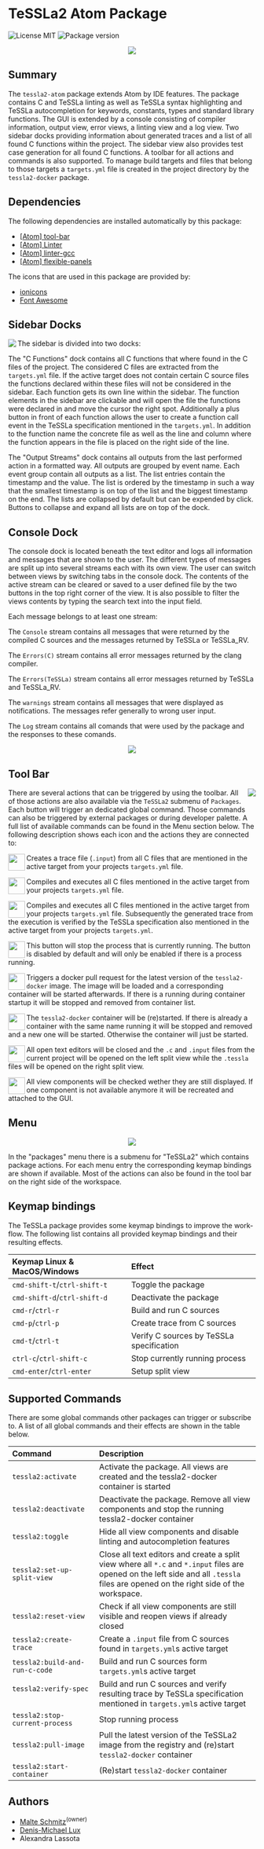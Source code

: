 # TeSSLa2 Atom Package

<p align="left">
  <img src="https://img.shields.io/dub/l/vibe-d.svg" alt="License MIT">
  <img src="https://img.shields.io/badge/version-1.1.3-orange.svg" alt="Package version">
</p>

<p align="center">
  <img src="https://github.com/malteschmitz/tessla2-atom/blob/master/screenshots/screenshot.png?raw=true">
</p>

## Summary

The `tessla2-atom` package extends Atom by IDE features. The package contains C and TeSSLa linting as well as TeSSLa syntax highlighting and TeSSLa autocompletion for keywords, constants, types and standard library functions. The GUI is extended by a console consisting of compiler information, output view, error views, a linting view and a log view. Two sidebar docks providing information about generated traces and a list of all found C functions within the project. The sidebar view also provides test case generation for all found C functions. A toolbar for all actions and commands is also supported. To manage build targets and files that belong to those targets a `targets.yml` file is created in the project directory by the `tessla2-docker` package.

## Dependencies

The following dependencies are installed automatically by this package:
- [[Atom] tool-bar](https://atom.io/packages/tool-bar)
- [[Atom] Linter](https://atom.io/packages/linter)
- [[Atom] linter-gcc](https://atom.io/packages/linter-gcc)
- [[Atom] flexible-panels](https://atom.io/packages/flexible-panels)

The icons that are used in this package are provided by:
- [ionicons](http://ionicons.com)
- [Font Awesome](http://fontawesome.io)

## Sidebar Docks

<img align="left" src="https://github.com/malteschmitz/tessla2-atom/blob/master/screenshots/sidebar.png?raw=true">

The sidebar is divided into two docks:

The "C Functions" dock contains all C functions that where found in the C files of the project. The considered C files are extracted from the `targets.yml` file. If the active target does not contain certain C source files the functions declared within these files will not be considered in the sidebar. Each function gets its own line within  the sidebar. The function elements in the sidebar are clickable and will open the file the functions were declared in and move the cursor the right spot. Additionally a plus button in front of each function allows the user to create a function call event in the TeSSLa specification mentioned in the `targets.yml`. In addition to the function name the concrete file as well as the line and column where the function appears in the file is placed on the right side of the line.

The "Output Streams" dock contains all outputs from the last performed action in a formatted way. All outputs are grouped by event name. Each event group contain all outputs as a list. The list entries contain the timestamp and the value. The list is ordered by the timestamp in such a way that the smallest timestamp is on top of the list and the biggest timestamp on the end. The lists are collapsed by default but can be expended by click. Buttons to collapse and expand all lists are on top of the dock.

## Console Dock

The console dock is located beneath the text editor and logs all information and messages that are shown to the user. The different types of messages are split up into several streams each with its own view. The user can switch between views by switching tabs in the console dock. The contents of the active stream can be cleared or saved to a user defined file by the two buttons in the top right corner of the view. It is also possible to filter the views contents by typing the search text into the input field.

Each message belongs to at least one stream:

The `Console` stream contains all messages that were returned by the compiled C sources and the messages returned by TeSSLa or TeSSLa_RV.

The `Errors(C)` stream contains all error messages returned by the clang compiler.

The `Errors(TeSSLa)` stream contains all error messages returned by TeSSLa and TeSSLa_RV.

The `warnings` stream contains all messages that were displayed as notifications. The messages refer generally to wrong user input.

The `Log` stream contains all comands that were used by the package and the responses to these comands.

<p align="center">
  <img src="https://github.com/malteschmitz/tessla2-atom/blob/master/screenshots/console.png?raw=true">
</p>

## Tool Bar

<img align="right" src="https://github.com/malteschmitz/tessla2-atom/blob/master/screenshots/tool-bar.png?raw=true">

There are several actions that can be triggered by using the toolbar. All of those actions are also available via the `TeSSLa2` submenu of `Packages`. Each button will trigger an dedicated global command. Those commands can also be triggered by external packages or during developer palette. A full list of available commands can be found in the Menu section below. The following description shows each icon and the actions they are connected to:

<img align="left" width="34" src="https://github.com/malteschmitz/tessla2-atom/blob/master/screenshots/create-trace.png?raw=true"> Creates a trace file (`.input`) from all C files that are mentioned in the active target from your projects `targets.yml` file.

<img align="left" width="34" src="https://github.com/malteschmitz/tessla2-atom/blob/master/screenshots/build-and-run-c.png?raw=true"> Compiles and executes all C files mentioned in the active target from your projects `targets.yml` file.

<img align="left" width="34" src="https://github.com/malteschmitz/tessla2-atom/blob/master/screenshots/build-and-run-project.png?raw=true"> Compiles and executes all C files mentioned in the active target from your projects `targets.yml` file. Subsequently the generated trace from the execution is verified by the TeSSLa specification also mentioned in the active target from your projects `targets.yml`.

<img align="left" width="34" src="https://github.com/malteschmitz/tessla2-atom/blob/master/screenshots/stop-process.png?raw=true"> This button will stop the process that is currently running. The button is disabled by default and will only be enabled if there is a process running.

<img align="left" width="34" src="https://github.com/malteschmitz/tessla2-atom/blob/master/screenshots/pull-latest-image.png?raw=true"> Triggers a docker pull request for the latest version of the `tessla2-docker` image. The image will be loaded and a corresponding container will be started afterwards. If there is a running during container startup it will be stopped and removed from container list.

<img align="left" width="34" src="https://github.com/malteschmitz/tessla2-atom/blob/master/screenshots/restart-container.png?raw=true"> The `tessla2-docker` container will be (re)started. If there is already a container with the same name running it will be stopped and removed and a new one will be started. Otherwise the container will just be started.

<img align="left" width="34" src="https://github.com/malteschmitz/tessla2-atom/blob/master/screenshots/set-up-split-view.png?raw=true"> All open text editors will be closed and the `.c` and `.input` files from the current project will be opened on the left split view while the `.tessla` files will be opened on the right split view.

<img align="left" width="34" src="https://github.com/malteschmitz/tessla2-atom/blob/master/screenshots/restore-views.png?raw=true"> All view components will be checked wether they are still displayed. If one component is not available anymore it will be recreated and attached to the GUI.

## Menu

<p align="center">
  <img src="https://github.com/malteschmitz/tessla2-atom/blob/master/screenshots/menu.png?raw=true">
</p>
In the "packages" menu there is a submenu for "TeSSLa2" which contains package actions. For each menu entry the corresponding keymap bindings are shown if available. Most of the actions can also be found in the tool bar on the right side of the workspace.

## Keymap bindings

The TeSSLa package provides some keymap bindings to improve the work-flow. The following list contains all provided keymap bindings and their resulting effects.

| Keymap Linux & MacOS/Windows      | Effect                            |
|:----------------------------------|:----------------------------------|
| `cmd-shift-t`/`ctrl-shift-t`      | Toggle the package                |
| `cmd-shift-d`/`ctrl-shift-d`      | Deactivate the package            |
| `cmd-r`/`ctrl-r`                  | Build and run C sources           |
| `cmd-p`/`ctrl-p`                  | Create trace from C sources       |
| `cmd-t`/`ctrl-t`                  | Verify C sources by TeSSLa specification |
| `ctrl-c`/`ctrl-shift-c`           | Stop currently running process |
| `cmd-enter`/`ctrl-enter`          | Setup split view |

## Supported Commands

There are some global commands other packages can trigger or subscribe to. A list of all global commands and their effects are shown in the table below.

| Command                           | Description                       |
|:----------------------------------|:----------------------------------|
| `tessla2:activate`                | Activate the package. All views are created and the tessla2-docker container is started |
| `tessla2:deactivate`              | Deactivate the package. Remove all view components and stop the running tessla2-docker container |
| `tessla2:toggle`                  | Hide all view components and disable linting and autocompletion features |
| `tessla2:set-up-split-view`       | Close all text editors and create a split view where all `*.c` and `*.input` files are opened on the left side and all `.tessla` files are opened on the right side of the workspace. |
| `tessla2:reset-view`              | Check if all view components are still visible and reopen views if already closed |
| `tessla2:create-trace`            | Create a `.input` file from C sources found in `targets.yml`s active target |
| `tessla2:build-and-run-c-code`    | Build and run C sources form `targets.yml`s active target |
| `tessla2:verify-spec`             | Build and run C sources and verify resulting trace by TeSSLa specification mentioned in `targets.yml`s active target |
| `tessla2:stop-current-process`    | Stop running process |
| `tessla2:pull-image`              | Pull the latest version of the TeSSLa2 image from the registry and (re)start `tessla2-docker` container |
| `tessla2:start-container`         | (Re)start `tessla2-docker` container |

## Authors

- [Malte Schmitz](https://www.mlte.de)<sup>(owner)</sup>
- [Denis-Michael Lux](https://www.github.com/dmlux/)
- Alexandra Lassota
